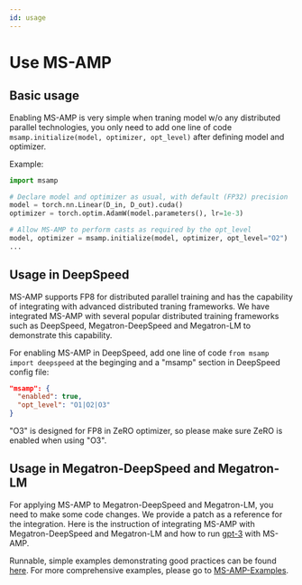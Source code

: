 ```yaml
---
id: usage
---
```


# Use MS-AMP

## Basic usage

Enabling MS-AMP is very simple when traning model w/o any distributed parallel technologies, you only need to add one line of code `msamp.initialize(model, optimizer, opt_level)` after defining model and optimizer.

Example:

```python
import msamp

# Declare model and optimizer as usual, with default (FP32) precision
model = torch.nn.Linear(D_in, D_out).cuda()
optimizer = torch.optim.AdamW(model.parameters(), lr=1e-3)

# Allow MS-AMP to perform casts as required by the opt_level
model, optimizer = msamp.initialize(model, optimizer, opt_level="O2")
...
```

## Usage in DeepSpeed

MS-AMP supports FP8 for distributed parallel training and has the capability of integrating with advanced distributed traning frameworks. We have integrated MS-AMP with several popular distributed training frameworks such as DeepSpeed, Megatron-DeepSpeed and Megatron-LM to demonstrate this capability.

For enabling MS-AMP in DeepSpeed, add one line of code `from msamp import deepspeed` at the beginging and a "msamp" section in DeepSpeed config file:

```json
"msamp": {
  "enabled": true,
  "opt_level": "O1|O2|O3"
}
```

"O3" is designed for FP8 in ZeRO optimizer, so please make sure ZeRO is enabled when using "O3".

## Usage in Megatron-DeepSpeed and Megatron-LM

For applying MS-AMP to Megatron-DeepSpeed and Megatron-LM, you need to make some code changes. We provide a patch as a reference for the integration. Here is the instruction of integrating MS-AMP with Megatron-DeepSpeed and Megatron-LM and how to run [gpt-3](https://github.com/Azure/MS-AMP-Examples/tree/main/gpt3) with MS-AMP.

Runnable, simple examples demonstrating good practices can be found [here](https://azure.github.io//MS-AMP/docs/getting-started/run-msamp).
For more comprehensive examples, please go to [MS-AMP-Examples](https://github.com/Azure/MS-AMP-Examples).

